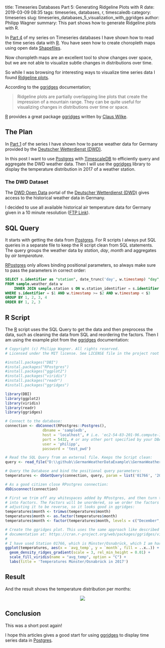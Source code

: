 title: Timeseries Databases Part 5: Generating Ridgeline Plots with R
date: 2019-03-09 08:35
tags: timeseries, databases, r, timescaledb
category: timeseries
slug: timeseries_databases_5_visualization_with_ggridges
author: Philipp Wagner
summary: This part shows how to generate Ridgeline plots with R.

In [Part 4] of my series on Timeseries databases I have shown how to read the time series data with [R]. You have 
seen how to create choropleth maps using open data [Shapefiles]. 

Now choropleth maps are an excellent tool to show changes over space, but we are not able to visualize 
subtle changes in distributions over time. 

So while I was browsing for interesting ways to visualize time series data I found [Ridgeline plots].

According to the [ggridges] documentation;

> Ridgeline plots are partially overlapping line plots that create the impression of a mountain range. They can be quite 
> useful for visualizing changes in distributions over time or space.

[R] provides a great package [ggridges] written by [Claus Wilke].

## The Plan ##

In [Part 1] of the series I have shown how to parse weather data for Germany provided by the [Deutscher Wetterdienst (DWD)]. 

In this post I want to use [Postgres] with [TimescaleDB] to efficiently query and aggregate the DWD weather data. Then 
I will use the [ggridges] library to display the temperature distribution in 2017 of a weather station. 

### The DWD Dataset ###

The [DWD Open Data] portal of the [Deutscher Wetterdienst (DWD)] gives access to the historical weather data in Germany. 

I decided to use all available historical air temperature data for Germany given in a 10 minute resolution ([FTP Link]). 

## SQL Query ##

It starts with getting the data from [Postgres]. For R scripts I always put SQL queries in a separate file to keep the R script 
clean from SQL statements. The query groups the weather data by *station*, *day*, *month* and aggregates by *air temperature*. 

[RPostgres] only allows binding positional parameters, so always make sure to pass the parameters in correct order:

```sql
SELECT s.identifier as "station", date_trunc('day', w.timestamp) "day",  date_part('month', w.timestamp) "month_idx", to_char(w.timestamp, 'Month') "month",  avg(w.air_temperature_at_2m) "avg_temp"
FROM sample.weather_data w
    INNER JOIN sample.station s ON w.station_identifier = s.identifier
WHERE s.identifier = $1 AND w.timestamp >= $2 AND w.timestamp < $3
GROUP BY 1, 2, 3, 4
ORDER BY 1, 2, 3
```

## R Script ##

The [R] script uses the SQL Query to get the data and then preprocess the data, such as cleaning the data from SQL and 
reordering the factors. Then I am using the example plot from the [ggridges] documentation:

```r
# Copyright (c) Philipp Wagner. All rights reserved.
# Licensed under the MIT license. See LICENSE file in the project root for full license information.

#install.packages("DBI")
#instal.packages("RPostgres")
#install.packages("ggplot2")
#install.packages("viridis")
#install.packages("readr")
#install.packages("ggridges")

library(DBI)
library(ggplot2)
library(viridis)
library(readr)
library(ggridges)

# Connect to the database:
connection <- dbConnect(RPostgres::Postgres(),
                 dbname = 'sampledb', 
                 host = 'localhost', # i.e. 'ec2-54-83-201-96.compute-1.amazonaws.com'
                 port = 5432, # or any other port specified by your DBA
                 user = 'philipp',
                 password = 'test_pwd')

# Read the SQL Query from an external file. Keeps the Script clean:
query <- read_file("D:\\github\\GermanWeatherDataExample\\GermanWeatherData\\TimescaleDB\\R\\ggridges\\query.sql")

# Query the Database and bind the positional query parameters: 
temperatures <- dbGetQuery(connection, query, param = list('01766', '2017-01-01', '2018-01-01'))

# As a good citizen close RPostgres connection:
dbDisconnect(connection)

# First we trim off any whitespaces added by RPostgres, and then turn the characters 
# into Factors. The Factors will be unordered, so we order the factors by month. I am 
# adjusting it to be reverse, so it looks good in ggridges:
temperatures$month <- trimws(temperatures$month)
temperatures$month <- as.factor(temperatures$month)
temperatures$month <- factor(temperatures$month, levels = c("December", "November", "October", "September", "August", "July", "June", "May", "April","March", "February", "January"))

# Create the ggridges plot. This uses the same approach like described in the ggridges 
# documentation at: https://cran.r-project.org/web/packages/ggridges/vignettes/introduction.html.
# 
# I have used Station 01766, which is Münster/Osnabrück, which I am hardcoding here:
ggplot(temperatures, aes(x = `avg_temp`, y = `month`, fill = ..x..)) +
  geom_density_ridges_gradient(scale = 3, rel_min_height = 0.01) +
  scale_fill_viridis(name = "avg_temp", option = "C") +
  labs(title = 'Temperatures Münster/Osnabrück in 2017')
```

## Result ##

And the result shows the temperature distribution per months:

<div style="display:flex; align-items:center; justify-content:center;">
    <a href="/static/images/blog/timeseries_databases_5_visualization_with_ggridges/result.png">
        <img src="/static/images/blog/timeseries_databases_5_visualization_with_ggridges/result.png">
    </a>
</div>

## Conclusion ##

This was a short post again! 

I hope this articles gives a good start for using [ggridges] to display time series data in [Postgres].

[Postgres]: https://www.postgresql.org/
[RPostgres]: https://github.com/r-dbi/RPostgres
[Ridgeline plots]: https://www.data-to-viz.com/graph/ridgeline.html
[ggridges]: https://cran.r-project.org/web/packages/ggridges/vignettes/gallery.html
[Claus Wilke]: https://serialmentor.com
[Directive 2003/98/EC on the re-use of public sector information]: https://en.wikipedia.org/wiki/Directive_on_the_re-use_of_public_sector_information
[Shapefiles]: https://en.wikipedia.org/wiki/Shapefile
[Esri Open Data Portal]: https://opendata-esri-de.opendata.arcgis.com
[DWD Open Data]: https://opendata.dwd.de/
[Deutscher Wetterdienst (DWD)]: https://www.dwd.de
[Part 1]: /blog/timeseries_databases_1_dataset/
[Part 2]: /blog/timeseries_databases_2_influxdb/
[Part 3]: /blog/timeseries_databases_3_timescaledb/
[Part 4]: /blog/timeseries_databases_4_mapping_data/
[It's most probably the heat]: https://journals.sagepub.com/doi/10.1111/1467-8721.00109
[It's most probably winter]: https://www.forbes.com/sites/teradata/2016/03/04/the-real-reason-why-google-flu-trends-got-big-data-analytics-so-wrong/#55fca23b37c0
[Data Analysts]: https://en.wikipedia.org/wiki/Data_science
[TimescaleDB]: https://www.timescale.com/
[R]: https://www.r-project.org/
[FTP Link]: https://opendata.dwd.de/climate_environment/CDC/observations_germany/climate/10_minutes/air_temperature/historical/